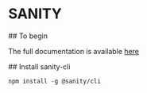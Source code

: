 # SANITY

## To begin

The full documentation is available [here](https://www.sanity.io/)

## Install sanity-cli

`npm install -g @sanity/cli`
